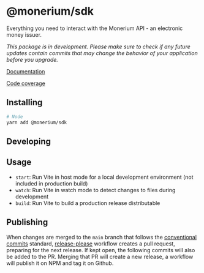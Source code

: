 # @monerium/sdk

Everything you need to interact with the Monerium API - an electronic money issuer.

_This package is in development. Please make sure to check if any future updates contain commits
that may change the behavior of your application before you upgrade._

[Documentation](https://monerium.github.io/sdk/)

[Code coverage](https://monerium.github.io/sdk/coverage)

## Installing

```sh
# Node
yarn add @monerium/sdk
```

## Developing

## Usage

- `start`: Run Vite in host mode for a local development environment (not included in production build)
- `watch`: Run Vite in watch mode to detect changes to files during development
- `build`: Run Vite to build a production release distributable

## Publishing

When changes are merged to the `main` branch that follows the [conventional commits](https://www.conventionalcommits.org/en/v1.0.0/) standard, [release-please](https://github.com/googleapis/release-please) workflow creates a pull request, preparing for the next release. If kept open, the following commits will also be added to the PR. Merging that PR will create a new release, a workflow will publish it on NPM and tag it on Github.

